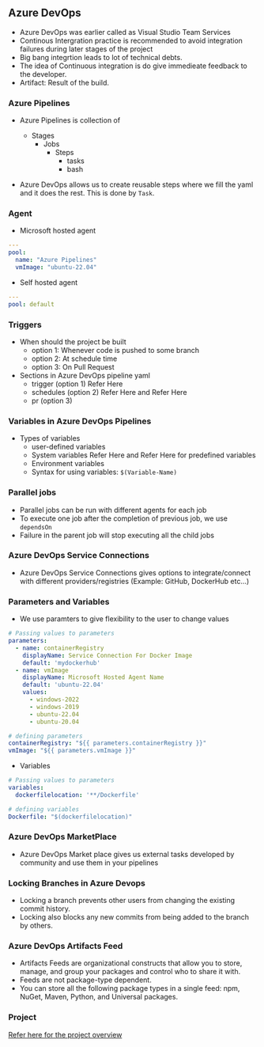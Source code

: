 Azure DevOps
-------------

* Azure DevOps was earlier called as Visual Studio Team Services
* Continous Intergration practice is recommended to avoid integration failures during later stages of the project
* Big bang integrtion leads to lot of technical debts.
* The idea of Continuous integration is do give immedieate feedback to the developer.
* Artifact: Result of the build.

### Azure Pipelines

* Azure Pipelines is collection of
    * Stages
        * Jobs
            * Steps
                * tasks
                * bash

* Azure DevOps allows us to create reusable steps where we fill the yaml and it does the rest. This is done by `Task`.

### Agent

* Microsoft hosted agent
```yaml
---
pool:
  name: "Azure Pipelines"
  vmImage: "ubuntu-22.04"
```
* Self hosted agent

```yaml
---
pool: default
```

### Triggers

* When should the project be built
    * option 1: Whenever code is pushed to some branch
    * option 2: At schedule time
    * option 3: On Pull Request
* Sections in Azure DevOps pipeline yaml
    * trigger (option 1) Refer Here
    * schedules (option 2) Refer Here and Refer Here
    * pr (option 3)

### Variables in Azure DevOps Pipelines

* Types of variables
    * user-defined variables
    * System variables Refer Here and Refer Here for predefined variables
    * Environment variables
    * Syntax for using variables: `$(Variable-Name)`

### Parallel jobs

* Parallel jobs can be run with different agents for each job
* To execute one job after the completion of previous job, we use `dependsOn`
* Failure in the parent job will stop executing all the child jobs

### Azure DevOps Service Connections

* Azure DevOps Service Connections gives options to integrate/connect with different providers/registries (Example: GitHub, DockerHub etc...) 

### Parameters and Variables

* We use paramters to give flexibility to the user to change values

```yaml
# Passing values to parameters
parameters:
  - name: containerRegistry
    displayName: Service Connection For Docker Image
    default: 'mydockerhub'
  - name: vmImage
    displayName: Microsoft Hosted Agent Name
    default: 'ubuntu-22.04'
    values:
      - windows-2022
      - windows-2019
      - ubuntu-22.04
      - ubuntu-20.04

# defining parameters
containerRegistry: "${{ parameters.containerRegistry }}"
vmImage: "${{ parameters.vmImage }}"

```
* Variables

```yaml
# Passing values to parameters
variables:
  dockerfilelocation: '**/Dockerfile'

# defining variables
Dockerfile: "$(dockerfilelocation)"
```

### Azure DevOps MarketPlace

* Azure DevOps Market place gives us external tasks developed by community and use them in your pipelines 


### Locking Branches in Azure Devops

* Locking a branch prevents other users from changing the existing commit history. 
* Locking also blocks any new commits from being added to the branch by others.

### Azure DevOps Artifacts Feed

* Artifacts Feeds are organizational constructs that allow you to store, manage, and group your packages and control who to share it with. 
* Feeds are not package-type dependent. 
* You can store all the following package types in a single feed: npm, NuGet, Maven, Python, and Universal packages.

### Project

[Refer here for the project overview](https://directdevops.blog/2023/11/07/devops-classroom-notes-07-nov-2023/)